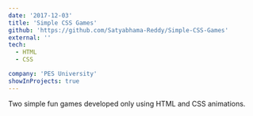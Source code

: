 ```yaml
---
date: '2017-12-03'
title: 'Simple CSS Games'
github: 'https://github.com/Satyabhama-Reddy/Simple-CSS-Games'
external: ''
tech:
  - HTML
  - CSS

company: 'PES University'
showInProjects: true
---
```


Two simple fun games developed only using HTML and CSS animations.
